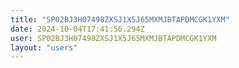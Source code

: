 ```yaml
---
title: "SP02BJ3H07498ZXSJ1X5J65MXMJBTAPDMCGK1YXM"
date: 2024-10-04T17:41:56.294Z
user: SP02BJ3H07498ZXSJ1X5J65MXMJBTAPDMCGK1YXM
layout: "users"
---
```

    
